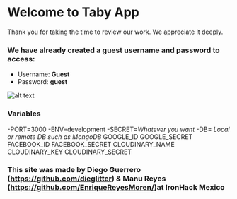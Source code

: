 # Welcome to Taby App
Thank you for taking the time to review our work. We appreciate it deeply. 

### We have already created a guest username and password to access:
- Username: **Guest**
- Password: **guest**

![alt text](https://res.cloudinary.com/dieglitter/image/upload/v1599832682/taby/taby-DosNnU0U4AAlZ6I.jpg.jpg "Taby App")

### Variables
-PORT=3000
-ENV=development
-SECRET=*Whatever you want*
-DB= *Local or remote DB such as MongoDB*
GOOGLE_ID
GOOGLE_SECRET
FACEBOOK_ID
FACEBOOK_SECRET
CLOUDINARY_NAME
CLOUDINARY_KEY
CLOUDINARY_SECRET


### This site was made by Diego Guerrero (https://github.com/dieglitter) & Manu Reyes (https://github.com/EnriqueReyesMoren/)at IronHack Mexico
